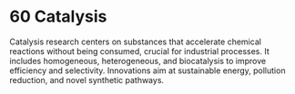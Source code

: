 # 60 Catalysis
Catalysis research centers on substances that accelerate chemical reactions without being consumed, crucial for industrial processes. It includes homogeneous, heterogeneous, and biocatalysis to improve efficiency and selectivity. Innovations aim at sustainable energy, pollution reduction, and novel synthetic pathways.
